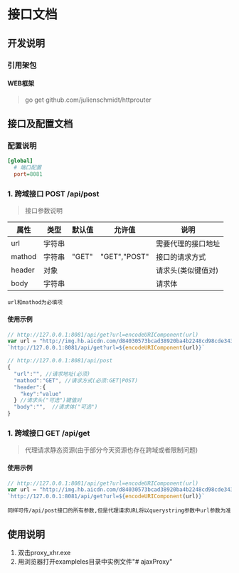 # 接口文档

## 开发说明

### 引用架包

#### WEB框架

> go get github.com/julienschmidt/httprouter

## 接口及配置文档

### 配置说明

```ini
[global]
  # 端口配置
  port=8081
```

### 1. 跨域接口 POST /api/post

> 接口参数说明

属性|类型|默认值|允许值|说明
-|-|-|-|-
url|字符串|||需要代理的接口地址
mathod|字符串|"GET"|"GET","POST"|接口的请求方式
header|对象|||请求头(类似键值对)
body|字符串|||请求体

    url和mathod为必填项

#### 使用示例

```javascript
// http://127.0.0.1:8081/api/get?url=encodeURIComponent(url)
var url = "http://img.hb.aicdn.com/d84030573bcad38920ba4b2248cd98cde343c52722674-0PEN0M";
`http://127.0.0.1:8081/api/get?url=${encodeURIComponent(url)}`
```

```javascript
// http://127.0.0.1:8081/api/post
{
  "url":"", //请求地址(必须)
  "mathod":"GET", //请求方式(必须:GET|POST)
  "header":{
    "key":"value"
  } //请求头("可选")键值对
  "body":"",  //请求体("可选")
}
```

### 1. 跨域接口 GET /api/get

> 代理请求静态资源(由于部分今天资源也存在跨域或者限制问题)

#### 使用示例

```javascript
// http://127.0.0.1:8081/api/get?url=encodeURIComponent(url)
var url = "http://img.hb.aicdn.com/d84030573bcad38920ba4b2248cd98cde343c52722674-0PEN0M";
`http://127.0.0.1:8081/api/get?url=${encodeURIComponent(url)}`
```

    同样可传/api/post接口的所有参数,但是代理请求URL将以querystring参数中url参数为准

## 使用说明

1. 双击proxy_xhr.exe
2. 用浏览器打开exampleles目录中实例文件"# ajaxProxy"
